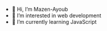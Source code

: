 - 👋 Hi, I’m Mazen-Ayoub
- 👀 I’m interested in web development
- 🌱 I’m currently learning JavaScript

<!---
Mazen-Ayoub/Mazen-Ayoub is a ✨ special ✨ repository because its `README.md` (this file) appears on your GitHub profile.
You can click the Preview link to take a look at your changes.
--->
